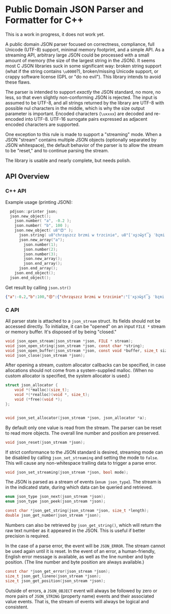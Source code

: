 # Public Domain JSON Parser and Formatter for C++

This is a work in progress, it does not work yet.

A public domain JSON parser focused on correctness,
compliance, full Unicode (UTF-8) support, minimal memory footprint,
and a simple API. As a streaming API, arbitrary large JSON could be
processed with a small amount of memory (the size of the largest
string in the JSON). It seems most C JSON libraries suck in some
significant way: broken string support (what if the string contains
`\u0000`?), broken/missing Unicode support, or crappy software license
(GPL or "do no evil"). This library intends to avoid these flaws.

The parser is intended to support *exactly* the JSON standard, no
more, no less, so that even slightly non-conforming JSON is rejected.
The input is assumed to be UTF-8, and all strings returned by the
library are UTF-8 with possible nul characters in the middle, which is
why the size output parameter is important. Encoded characters
(`\uxxxx`) are decoded and re-encoded into UTF-8. UTF-16 surrogate
pairs expressed as adjacent encoded characters are supported.

One exception to this rule is made to support a "streaming" mode. When
a JSON "stream" contains multiple JSON objects (optionally separated
by JSON whitespace), the default behavior of the parser is to allow
the stream to be "reset," and to continue parsing the stream.

The library is usable and nearly complete, but needs polish.

## API Overview

### C++ API
Example usage (printing JSON):
```c++
  pdjson::printer json;
  json.new_object();
    json.number( "a", -0.2 );
    json.number( "b", 100 );
    json.new_object( u8"😍" );
      json.string( u8"chrząszcz brzmi w trzcinie", u8"[ˈxʂɔw̃ʂt͡ʂ ˈbʐmi fˈtʂt͡ɕiɲɛ]" );
      json.new_array("a");
        json.number(1);
        json.number(2);
        json.number(3);
        json.new_array();
        json.end_array();
      json.end_array();
    json.end_object();
  json.end_object();
```
Get result by calling `json.str()`
```json
{"a":-0.2,"b":100,"😍":{"chrząszcz brzmi w trzcinie":"[ˈxʂɔw̃ʂt͡ʂ ˈbʐmi fˈtʂt͡ɕiɲɛ]","a":[1,2,3,[]]}}
```


### C API

All parser state is attached to a `json_stream` struct. Its fields
should not be accessed directly. To initialize, it can be "opened" on
an input `FILE *` stream or memory buffer. It's disposed of by being
"closed."

```c
void json_open_stream(json_stream *json, FILE * stream);
void json_open_string(json_stream *json, const char *string);
void json_open_buffer(json_stream *json, const void *buffer, size_t size);
void json_close(json_stream *json);
```

After opening a stream, custom allocator callbacks can be specified,
in case allocations should not come from a system-supplied malloc.
(When no custom allocator is specified, the system allocator is used.)

```c
struct json_allocator {
    void *(*malloc)(size_t);
    void *(*realloc)(void *, size_t);
    void (*free)(void *);
};


void json_set_allocator(json_stream *json, json_allocator *a);
```

By default only one value is read from the stream. The parser can be
reset to read more objects. The overall line number and position are
preserved.

```c
void json_reset(json_stream *json);
```

If strict conformance to the JSON standard is desired, streaming mode
can be disabled by calling `json_set_streaming` and setting the mode to
`false`. This will cause any non-whitespace trailing data to trigger a
parse error.

```c
void json_set_streaming(json_stream *json, bool mode);
```

The JSON is parsed as a stream of events (`enum json_type`). The
stream is in the indicated state, during which data can be queried and
retrieved.

```c
enum json_type json_next(json_stream *json);
enum json_type json_peek(json_stream *json);

const char *json_get_string(json_stream *json, size_t *length);
double json_get_number(json_stream *json);
```

Numbers can also be retrieved by `json_get_string()`, which will
return the raw text number as it appeared in the JSON. This is useful
if better precision is required.

In the case of a parse error, the event will be `JSON_ERROR`. The
stream cannot be used again until it is reset. In the event of an
error, a human-friendly, English error message is available, as well
as the line number and byte position. (The line number and byte
position are always available.)

```c
const char *json_get_error(json_stream *json);
size_t json_get_lineno(json_stream *json);
size_t json_get_position(json_stream *json);
```

Outside of errors, a `JSON_OBJECT` event will always be followed by
zero or more pairs of `JSON_STRING` (property name) events and their
associated value events. That is, the stream of events will always be
logical and consistent.
